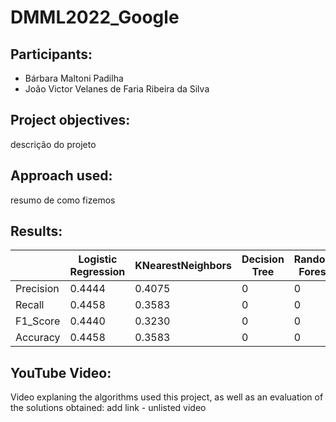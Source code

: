 # DMML2022_Google

## Participants:
 * Bárbara Maltoni Padilha
 * João Victor Velanes de Faria Ribeira da Silva
 
## Project objectives:
descrição do projeto

## Approach used:
resumo de como fizemos

## Results:
|  | Logistic Regression | KNearestNeighbors | Decision Tree | Random Forest | Neural Networks |
| ------------- | ------------- | ------------- |------------- |------------- |------------- |
| Precision | 0.4444 | 0.4075 | 0 | 0 | 0 |
| Recall  | 0.4458 | 0.3583 | 0 | 0 | 0 |
| F1_Score  | 0.4440 | 0.3230 | 0 | 0 | 0 |
| Accuracy  | 0.4458 | 0.3583 | 0 | 0 | 0 |

## YouTube Video:
Video explaning the algorithms used this project, as well as an evaluation of the solutions obtained:
add link - unlisted video
